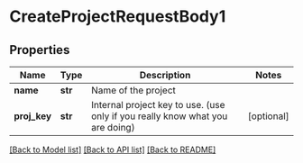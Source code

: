 # CreateProjectRequestBody1

## Properties
Name | Type | Description | Notes
------------ | ------------- | ------------- | -------------
**name** | **str** | Name of the project | 
**proj_key** | **str** | Internal project key to use. (use only if you really know what you are doing) | [optional] 

[[Back to Model list]](../README.md#documentation-for-models) [[Back to API list]](../README.md#documentation-for-api-endpoints) [[Back to README]](../README.md)



